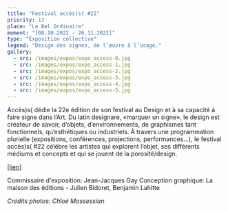 ```yaml
---
title: "Festival accès)s( #22"
priority: 13
place: "Le Bel Ordinaire"
moment: "[08.10.2022 - 26.11.2022]"
type: "Exposition collective"
legend: "Design des signes, de l’œuvre à l’usage."
gallery:
  - src: /images/expos/expo_access-0.jpg
  - src: /images/expos/expo_access-1.jpg
  - src: /images/expos/expo_access-2.jpg
  - src: /images/expos/expo_access-3.jpg
  - src: /images/expos/expo_access-4.jpg
  - src: /images/expos/expo_access-5.jpg
---
```


Accès)s( dédie la 22e édition de son festival au Design et à sa capacité à faire signe dans l’Art. Du latin designare, «marquer un signe», le design est créateur de savoir, d’objets, d’environnements, de graphismes tant fonctionnels, qu’esthétiques ou industriels. À travers une programmation plurielle (expositions, conférences, projections, performances…), le festival accès)s( #22 célèbre les artistes qui explorent l’objet, ses différents médiums et concepts et qui se jouent de la porosité/design.

[[lien]](https://acces-s.org/agenda/design-des-signes-de-l-oeuvre-a-l-usage)

Commissaire d'exposition: Jean-Jacques Gay
Conception graphique: La maison des éditions - Julien Bidoret, Benjamin Lahitte

_Crédits photos: Chloé Mossessian_
